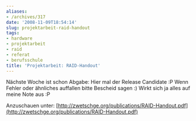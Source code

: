 ```yaml
---
aliases:
- /archives/317
date: '2008-11-09T18:54:14'
slug: projektarbeit-raid-handout
tags:
- hardware
- projektarbeit
- raid
- referat
- berufsschule
title: 'Projektarbeit: RAID-Handout'
---
```


Nächste Woche ist schon Abgabe: Hier mal der Release Candidate :P
Wenn Fehler oder ähnliches auffallen bitte Bescheid sagen :) Wirkt sich ja
alles auf meine Note aus :P

Anzuschauen unter:
[http://zwetschge.org/publications/RAID-Handout.pdf](http://zwetschge.org/publications/RAID-Handout.pdf)